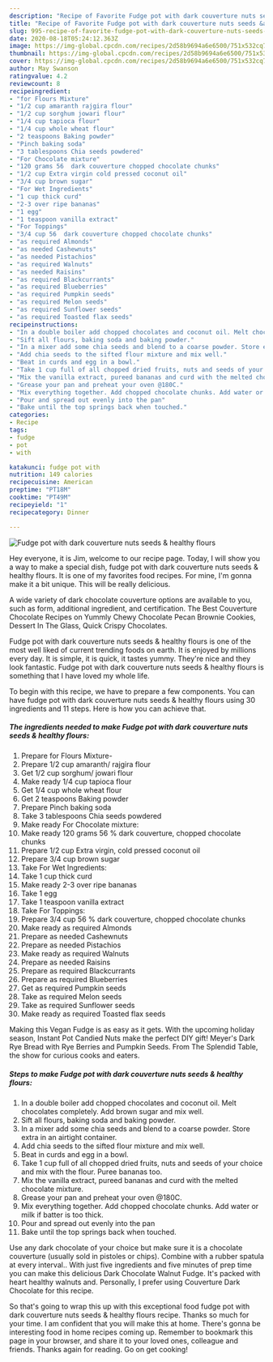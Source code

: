 ```yaml
---
description: "Recipe of Favorite Fudge pot with dark couverture nuts seeds &amp;amp; healthy flours"
title: "Recipe of Favorite Fudge pot with dark couverture nuts seeds &amp;amp; healthy flours"
slug: 995-recipe-of-favorite-fudge-pot-with-dark-couverture-nuts-seeds-and-amp-healthy-flours
date: 2020-08-18T05:24:12.363Z
image: https://img-global.cpcdn.com/recipes/2d58b9694a6e6500/751x532cq70/fudge-pot-with-dark-couverture-nuts-seeds-healthy-flours-recipe-main-photo.jpg
thumbnail: https://img-global.cpcdn.com/recipes/2d58b9694a6e6500/751x532cq70/fudge-pot-with-dark-couverture-nuts-seeds-healthy-flours-recipe-main-photo.jpg
cover: https://img-global.cpcdn.com/recipes/2d58b9694a6e6500/751x532cq70/fudge-pot-with-dark-couverture-nuts-seeds-healthy-flours-recipe-main-photo.jpg
author: May Swanson
ratingvalue: 4.2
reviewcount: 8
recipeingredient:
- "for Flours Mixture"
- "1/2 cup amaranth rajgira flour"
- "1/2 cup sorghum jowari flour"
- "1/4 cup tapioca flour"
- "1/4 cup whole wheat flour"
- "2 teaspoons Baking powder"
- "Pinch baking soda"
- "3 tablespoons Chia seeds powdered"
- "For Chocolate mixture"
- "120 grams 56  dark couverture chopped chocolate chunks"
- "1/2 cup Extra virgin cold pressed coconut oil"
- "3/4 cup brown sugar"
- "For Wet Ingredients"
- "1 cup thick curd"
- "2-3 over ripe bananas"
- "1 egg"
- "1 teaspoon vanilla extract"
- "For Toppings"
- "3/4 cup 56  dark couverture chopped chocolate chunks"
- "as required Almonds"
- "as needed Cashewnuts"
- "as needed Pistachios"
- "as required Walnuts"
- "as needed Raisins"
- "as required Blackcurrants"
- "as required Blueberries"
- "as required Pumpkin seeds"
- "as required Melon seeds"
- "as required Sunflower seeds"
- "as required Toasted flax seeds"
recipeinstructions:
- "In a double boiler add chopped chocolates and coconut oil. Melt chocolates completely. Add brown sugar and mix well."
- "Sift all flours, baking soda and baking powder."
- "In a mixer add some chia seeds and blend to a coarse powder. Store extra in an airtight container."
- "Add chia seeds to the sifted flour mixture and mix well."
- "Beat in curds and egg in a bowl."
- "Take 1 cup full of all chopped dried fruits, nuts and seeds of your choice and mix with the flour. Puree bananas too."
- "Mix the vanilla extract, pureed bananas and curd with the melted chocolate mixture."
- "Grease your pan and preheat your oven @180C."
- "Mix everything together. Add chopped chocolate chunks. Add water or milk if batter is too thick."
- "Pour and spread out evenly into the pan"
- "Bake until the top springs back when touched."
categories:
- Recipe
tags:
- fudge
- pot
- with

katakunci: fudge pot with 
nutrition: 149 calories
recipecuisine: American
preptime: "PT18M"
cooktime: "PT49M"
recipeyield: "1"
recipecategory: Dinner

---
```



![Fudge pot with dark couverture nuts seeds &amp; healthy flours](https://img-global.cpcdn.com/recipes/2d58b9694a6e6500/751x532cq70/fudge-pot-with-dark-couverture-nuts-seeds-healthy-flours-recipe-main-photo.jpg)

Hey everyone, it is Jim, welcome to our recipe page. Today, I will show you a way to make a special dish, fudge pot with dark couverture nuts seeds &amp; healthy flours. It is one of my favorites food recipes. For mine, I'm gonna make it a bit unique. This will be really delicious.

A wide variety of dark chocolate couverture options are available to you, such as form, additional ingredient, and certification. The Best Couverture Chocolate Recipes on Yummly Chewy Chocolate Pecan Brownie Cookies, Dessert In The Glass, Quick Crispy Chocolates.

Fudge pot with dark couverture nuts seeds &amp; healthy flours is one of the most well liked of current trending foods on earth. It is enjoyed by millions every day. It is simple, it is quick, it tastes yummy. They're nice and they look fantastic. Fudge pot with dark couverture nuts seeds &amp; healthy flours is something that I have loved my whole life.


To begin with this recipe, we have to prepare a few components. You can have fudge pot with dark couverture nuts seeds &amp; healthy flours using 30 ingredients and 11 steps. Here is how you can achieve that.

<!--inarticleads1-->

##### The ingredients needed to make Fudge pot with dark couverture nuts seeds &amp; healthy flours:

1. Prepare for Flours Mixture-
1. Prepare 1/2 cup amaranth/ rajgira flour
1. Get 1/2 cup sorghum/ jowari flour
1. Make ready 1/4 cup tapioca flour
1. Get 1/4 cup whole wheat flour
1. Get 2 teaspoons Baking powder
1. Prepare Pinch baking soda
1. Take 3 tablespoons Chia seeds powdered
1. Make ready For Chocolate mixture:
1. Make ready 120 grams 56 % dark couverture, chopped chocolate chunks
1. Prepare 1/2 cup Extra virgin, cold pressed coconut oil
1. Prepare 3/4 cup brown sugar
1. Take For Wet Ingredients:
1. Take 1 cup thick curd
1. Make ready 2-3 over ripe bananas
1. Take 1 egg
1. Take 1 teaspoon vanilla extract
1. Take For Toppings:
1. Prepare 3/4 cup 56 % dark couverture, chopped chocolate chunks
1. Make ready as required Almonds
1. Prepare as needed Cashewnuts
1. Prepare as needed Pistachios
1. Make ready as required Walnuts
1. Prepare as needed Raisins
1. Prepare as required Blackcurrants
1. Prepare as required Blueberries
1. Get as required Pumpkin seeds
1. Take as required Melon seeds
1. Take as required Sunflower seeds
1. Make ready as required Toasted flax seeds


Making this Vegan Fudge is as easy as it gets. With the upcoming holiday season, Instant Pot Candied Nuts make the perfect DIY gift! Meyer&#39;s Dark Rye Bread with Rye Berries and Pumpkin Seeds. From The Splendid Table, the show for curious cooks and eaters. 

<!--inarticleads2-->

##### Steps to make Fudge pot with dark couverture nuts seeds &amp; healthy flours:

1. In a double boiler add chopped chocolates and coconut oil. Melt chocolates completely. Add brown sugar and mix well.
1. Sift all flours, baking soda and baking powder.
1. In a mixer add some chia seeds and blend to a coarse powder. Store extra in an airtight container.
1. Add chia seeds to the sifted flour mixture and mix well.
1. Beat in curds and egg in a bowl.
1. Take 1 cup full of all chopped dried fruits, nuts and seeds of your choice and mix with the flour. Puree bananas too.
1. Mix the vanilla extract, pureed bananas and curd with the melted chocolate mixture.
1. Grease your pan and preheat your oven @180C.
1. Mix everything together. Add chopped chocolate chunks. Add water or milk if batter is too thick.
1. Pour and spread out evenly into the pan
1. Bake until the top springs back when touched.


Use any dark chocolate of your choice but make sure it is a chocolate couverture (usually sold in pistoles or chips). Combine with a rubber spatula at every interval.. With just five ingredients and five minutes of prep time you can make this delicious Dark Chocolate Walnut Fudge. It&#39;s packed with heart healthy walnuts and. Personally, I prefer using Couverture Dark Chocolate for this recipe. 

So that's going to wrap this up with this exceptional food fudge pot with dark couverture nuts seeds &amp; healthy flours recipe. Thanks so much for your time. I am confident that you will make this at home. There's gonna be interesting food in home recipes coming up. Remember to bookmark this page in your browser, and share it to your loved ones, colleague and friends. Thanks again for reading. Go on get cooking!
